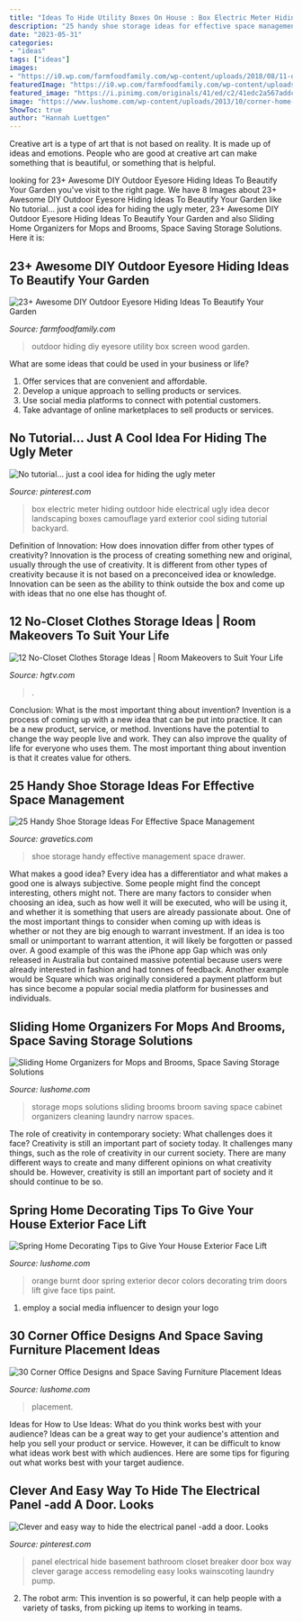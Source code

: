 ```yaml
---
title: "Ideas To Hide Utility Boxes On House : Box Electric Meter Hiding Outdoor Hide Electrical Ugly Idea Decor Landscaping Boxes Camouflage Yard Exterior Cool Siding Tutorial Backyard"
description: "25 handy shoe storage ideas for effective space management"
date: "2023-05-31"
categories:
- "ideas"
tags: ["ideas"]
images:
- "https://i0.wp.com/farmfoodfamily.com/wp-content/uploads/2018/08/11-outdoor-eyesore-hiding-ideas-farmfoodfamily.com_.jpg?resize=750%2C1626&amp;ssl=1"
featuredImage: "https://i0.wp.com/farmfoodfamily.com/wp-content/uploads/2018/08/11-outdoor-eyesore-hiding-ideas-farmfoodfamily.com_.jpg?resize=750%2C1626&amp;ssl=1"
featured_image: "https://i.pinimg.com/originals/41/ed/c2/41edc2a567addc86dcd1ccb3a667185c.jpg"
image: "https://www.lushome.com/wp-content/uploads/2013/10/corner-home-office-designs-furniture-placement-29.jpg"
ShowToc: true
author: "Hannah Luettgen"
---
```



Creative art is a type of art that is not based on reality. It is made up of ideas and emotions. People who are good at creative art can make something that is beautiful, or something that is helpful.

	

		
looking for 23+ Awesome DIY Outdoor Eyesore Hiding Ideas To Beautify Your Garden you've visit to the right page. We have 8 Images about 23+ Awesome DIY Outdoor Eyesore Hiding Ideas To Beautify Your Garden like No tutorial... just a cool idea for hiding the ugly meter, 23+ Awesome DIY Outdoor Eyesore Hiding Ideas To Beautify Your Garden and also Sliding Home Organizers for Mops and Brooms, Space Saving Storage Solutions. Here it is:
		
    
## 23+ Awesome DIY Outdoor Eyesore Hiding Ideas To Beautify Your Garden

<img loading=lazy src="https://i0.wp.com/farmfoodfamily.com/wp-content/uploads/2018/08/11-outdoor-eyesore-hiding-ideas-farmfoodfamily.com_.jpg?resize=750%2C1626&amp;ssl=1" onerror="this.onerror=null;this.src='https://tse3.mm.bing.net/th?id=OIP.Ksuq5Cyd_Vv3cdF4wVOibAHaQD&amp;pid=15.1';" alt="23+ Awesome DIY Outdoor Eyesore Hiding Ideas To Beautify Your Garden">

_Source: farmfoodfamily.com_

>outdoor hiding diy eyesore utility box screen wood garden. 

	

What are some ideas that could be used in your business or life?
1. Offer services that are convenient and affordable.
2. Develop a unique approach to selling products or services.
3. Use social media platforms to connect with potential customers. 
4. Take advantage of online marketplaces to sell products or services.

    
## No Tutorial... Just A Cool Idea For Hiding The Ugly Meter

<img loading=lazy src="https://s-media-cache-ak0.pinimg.com/736x/80/3e/15/803e15f82501fa59e77e71deb9ad4642--electric-box-outdoor-decor.jpg" onerror="this.onerror=null;this.src='https://tse1.mm.bing.net/th?id=OIP.23-wodPyasDlEHEymusbegAAAA&amp;pid=15.1';" alt="No tutorial... just a cool idea for hiding the ugly meter">

_Source: pinterest.com_

>box electric meter hiding outdoor hide electrical ugly idea decor landscaping boxes camouflage yard exterior cool siding tutorial backyard. 

	

Definition of Innovation: How does innovation differ from other types of creativity?
Innovation is the process of creating something new and original, usually through the use of creativity. It is different from other types of creativity because it is not based on a preconceived idea or knowledge. Innovation can be seen as the ability to think outside the box and come up with ideas that no one else has thought of.

    
## 12 No-Closet Clothes Storage Ideas | Room Makeovers To Suit Your Life

<img loading=lazy src="https://hgtvhome.sndimg.com/content/dam/images/hgtv/fullset/2017/8/9/1/Orig-Holly-Marder_no-closet-garment-racks.jpg.rend.hgtvcom.616.822.suffix/1502324715781.jpeg" onerror="this.onerror=null;this.src='https://tse4.mm.bing.net/th?id=OIP.4XxDBp8gCy3uupBNiffVjAHaJ4&amp;pid=15.1';" alt="12 No-Closet Clothes Storage Ideas | Room Makeovers to Suit Your Life">

_Source: hgtv.com_

>. 

	

Conclusion: What is the most important thing about invention?
Invention is a process of coming up with a new idea that can be put into practice. It can be a new product, service, or method. Inventions have the potential to change the way people live and work. They can also improve the quality of life for everyone who uses them. The most important thing about invention is that it creates value for others.

    
## 25 Handy Shoe Storage Ideas For Effective Space Management

<img loading=lazy src="https://www.gravetics.com/wp-content/uploads/2017/07/Shoe-Drawer.jpg" onerror="this.onerror=null;this.src='https://tse2.mm.bing.net/th?id=OIP.cjrGKXQZ2lICu3QZntTEaQHaLH&amp;pid=15.1';" alt="25 Handy Shoe Storage Ideas For Effective Space Management">

_Source: gravetics.com_

>shoe storage handy effective management space drawer. 

	

What makes a good idea?
Every idea has a differentiator and what makes a good one is always subjective. Some people might find the concept interesting, others might not. There are many factors to consider when choosing an idea, such as how well it will be executed, who will be using it, and whether it is something that users are already passionate about. 
One of the most important things to consider when coming up with ideas is whether or not they are big enough to warrant investment. If an idea is too small or unimportant to warrant attention, it will likely be forgotten or passed over. A good example of this was the iPhone app Gap which was only released in Australia but contained massive potential because users were already interested in fashion and had tonnes of feedback. Another example would be Square which was originally considered a payment platform but has since become a popular social media platform for businesses and individuals.

    
## Sliding Home Organizers For Mops And Brooms, Space Saving Storage Solutions

<img loading=lazy src="https://www.lushome.com/wp-content/uploads/2018/06/space-saving-broom-storage-solutions-9.jpg" onerror="this.onerror=null;this.src='https://tse2.mm.bing.net/th?id=OIP.ueLPWwm01ma7Hejv_uieDAAAAA&amp;pid=15.1';" alt="Sliding Home Organizers for Mops and Brooms, Space Saving Storage Solutions">

_Source: lushome.com_

>storage mops solutions sliding brooms broom saving space cabinet organizers cleaning laundry narrow spaces. 

	

The role of creativity in contemporary society: What challenges does it face?
Creativity is still an important part of society today. It challenges many things, such as the role of creativity in our current society. There are many different ways to create and many different opinions on what creativity should be. However, creativity is still an important part of society and it should continue to be so.

    
## Spring Home Decorating Tips To Give Your House Exterior Face Lift

<img loading=lazy src="https://www.lushome.com/wp-content/uploads/2013/04/house-exterior-curb-appeal-spring-decorating-1.jpg" onerror="this.onerror=null;this.src='https://tse2.mm.bing.net/th?id=OIP.ORnZVyHItZu-RW6w0_E4zwAAAA&amp;pid=15.1';" alt="Spring Home Decorating Tips to Give Your House Exterior Face Lift">

_Source: lushome.com_

>orange burnt door spring exterior decor colors decorating trim doors lift give face tips paint. 

	

1. employ a social media influencer to design your logo 

    
## 30 Corner Office Designs And Space Saving Furniture Placement Ideas

<img loading=lazy src="https://www.lushome.com/wp-content/uploads/2013/10/corner-home-office-designs-furniture-placement-29.jpg" onerror="this.onerror=null;this.src='https://tse3.mm.bing.net/th?id=OIP.YC101g9HqCTS0SSvkd-ErQAAAA&amp;pid=15.1';" alt="30 Corner Office Designs and Space Saving Furniture Placement Ideas">

_Source: lushome.com_

>placement. 

	

Ideas for How to Use Ideas: What do you think works best with your audience?
Ideas can be a great way to get your audience's attention and help you sell your product or service. However, it can be difficult to know what ideas work best with which audiences. Here are some tips for figuring out what works best with your target audience.

    
## Clever And Easy Way To Hide The Electrical Panel -add A Door. Looks

<img loading=lazy src="https://i.pinimg.com/originals/41/ed/c2/41edc2a567addc86dcd1ccb3a667185c.jpg" onerror="this.onerror=null;this.src='https://tse4.mm.bing.net/th?id=OIP.cfQ3Gw8CGNJgfqybdffEmgHaJ4&amp;pid=15.1';" alt="Clever and easy way to hide the electrical panel -add a door. Looks">

_Source: pinterest.com_

>panel electrical hide basement bathroom closet breaker door box way clever garage access remodeling easy looks wainscoting laundry pump. 

	

2. The robot arm: This invention is so powerful, it can help people with a variety of tasks, from picking up items to working in teams.

